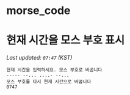 # morse_code
# 현재 시간을 모스 부호 표시
<!-- MORSE_TIME_START -->
_Last updated: `07:47` (KST)_

```
현재 시간을 입력하세요. 모스 부호로 바꿉니다
----- --... ....- --...
모스 부호를 다시 현재 시간으로 바꿉니다
0747
```
<!-- MORSE_TIME_END -->
